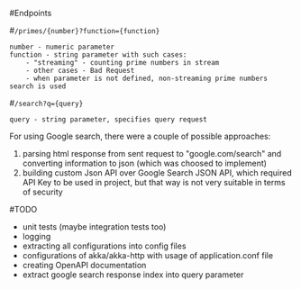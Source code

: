 #Endpoints

#`/primes/{number}?function={function}`

    number - numeric parameter
    function - string parameter with such cases:
        - "streaming" - counting prime numbers in stream
        - other cases - Bad Request
        - when parameter is not defined, non-streaming prime numbers search is used
    
#`/search?q={query}`

    query - string parameter, specifies query request
    
For using Google search, there were a couple of possible approaches:
1) parsing html response from sent request to "google.com/search" and converting information to json (which was choosed to implement)
2) building custom Json API over Google Search JSON API, which required API Key to be used in project, but that way is not very suitable in terms of security

#TODO
- unit tests (maybe integration tests too)
- logging
- extracting all configurations into config files
- configurations of akka/akka-http with usage of application.conf file
- creating OpenAPI documentation
- extract google search response index into query parameter

